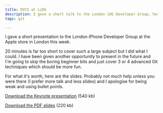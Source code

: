 ```yaml
---
title: DVCS at LiDG
description: I gave a short talk to the London iOS Developer Group, here at the slides.
tags: git

---
```


I gave a short presentation to the London iPhone Developer Group at the Apple
store in London this week.

20 minutes is far too short to cover such a large subject but I did what I
could. I have been given another opportunity to present in the future and I'm
going to skip the boring beginner bits and just cover 3 or 4 advanced Git
techniques which should be more fun.

For what it's worth, here are the slides. Probably not much help unless you were
there (I prefer more talk and less slides) and I apologise for being weak and
using bullet points.

[Download the Keynote presentation](http://goo.gl/vCCP) (540 kb)

[Download the PDF slides](http://goo.gl/JPJR) (220 kb)

